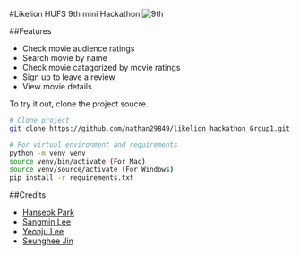 #Likelion HUFS 9th mini Hackathon ![9th](https://likelion-badge.herokuapp.com/api/likelion_shield_badge)

##Features
* Check movie audience ratings
* Search movie by name
* Check movie catagorized by movie ratings
* Sign up to leave a review
* View movie details

To try it out, clone the project soucre.
```bash
# Clone project
git clone https://github.com/nathan29849/likelion_hackathon_Group1.git

# For virtual environment and requirements
python -m venv venv
source venv/bin/activate (For Mac)
source venv/source/activate (For Windows)
pip install -r requirements.txt
```

##Credits
- [Hanseok Park](https://github.com/nathan29849)
- [Sangmin Lee](https://github.com/sangmin7648)
- [Yeonju Lee](https://github.com/430lyj)
- [Seunghee Jin](https://github.com/Jin409)
